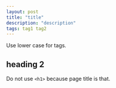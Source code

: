 ```yaml
---
layout: post
title: "title"
description: "description"
tags: tag1 tag2
---
```


Use lower case for tags.


## heading 2

Do not use `<h1>` because page title is that.

